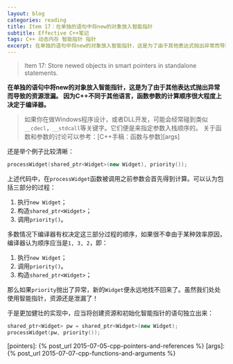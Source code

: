 ```yaml
---
layout: blog
categories: reading
title: Item 17：在单独的语句中将new的对象放入智能指针
subtitle: Effective C++笔记
tags: C++ 动态内存 智能指针 指针
excerpt: 在单独的语句中将new的对象放入智能指针，这是为了由于其他表达式抛出异常而导致的资源泄漏。因为C++不同于其他语言，函数参数的计算顺序很大程度上决定于编译器。
---
```


> Item 17: Store newed objects in smart pointers in standalone statements.

**在单独的语句中将new的对象放入智能指针，这是为了由于其他表达式抛出异常而导致的资源泄漏。
因为C++不同于其他语言，函数参数的计算顺序很大程度上决定于编译器。**

> 如果你在做Windows程序设计，或者DLL开发，可能会经常碰到类似`__cdecl`，`__stdcall`等关键字。它们便是来指定参数入栈顺序的。
> 关于函数和参数的讨论可以参考：[C++手稿：函数与参数][args]

还是举个例子比较清晰：

```cpp
processWidget(shared_ptr<Widget>(new Widget), priority());
```

上述代码中，在`processWidget`函数被调用之前参数会首先得到计算。可以认为包括三部分的过程：

1. 执行`new Widget`；
2. 构造`shared_ptr<Widget>`；
3. 调用`priority()`。

多数情况下编译器有权决定这三部分过程的顺序，如果很不幸由于某种效率原因，编译器认为顺序应当是`1, 3, 2`，即：

1. 执行`new Widget`；
2. 调用`priority()`。
3. 构造`shared_ptr<Widget>`；

那么如果`priority`抛出了异常，新的`Widget`便永远地找不回来了。虽然我们处处使用智能指针，资源还是泄漏了！

于是更加健壮的实现中，应当将创建资源和初始化智能指针的语句独立出来：

```cpp
shared_ptr<Widget> pw = shared_ptr<Widget>(new Widget);
processWidget(pw, priority());
```

[pointers]: {% post_url 2015-07-05-cpp-pointers-and-references %}
[args]: {% post_url 2015-07-07-cpp-functions-and-arguments %}
